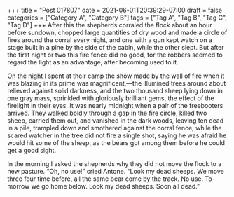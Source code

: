 +++
title = "Post 017807"
date = 2021-06-01T20:39:29-07:00
draft = false
categories = ["Category A", "Category B"]
tags = ["Tag A", "Tag B", "Tag C", "Tag D"]
+++
After this the shepherds corraled the flock about an hour before sundown, chopped large quantities of dry wood and made a circle of fires around the corral every night, and one with a gun kept watch on a stage built in a pine by the side of the cabin, while the other slept. But after the first night or two this fire fence did no good, for the robbers seemed to regard the light as an advantage, after becoming used to it.

On the night I spent at their camp the show made by the wall of fire when it was blazing in its prime was magnificent,—the illumined trees around about relieved against solid darkness, and the two thousand sheep lying down in one gray mass, sprinkled with gloriously brilliant gems, the effect of the firelight in their eyes. It was nearly midnight when a pair of the freebooters arrived. They walked boldly through a gap in the fire circle, killed two sheep, carried them out, and vanished in the dark woods, leaving ten dead in a pile, trampled down and smothered against the corral fence; while the scared watcher in the tree did not fire a single shot, saying he was afraid he would hit some of the sheep, as the bears got among them before he could get a good sight.

In the morning I asked the shepherds why they did not move the flock to a new pasture. “Oh, no use!” cried Antone. “Look my dead sheeps. We move three four time before, all the same bear come by the track. No use. To-morrow we go home below. Look my dead sheeps. Soon all dead.”

